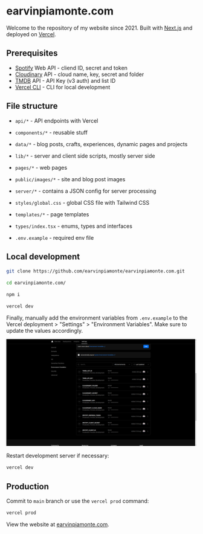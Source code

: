 # earvinpiamonte.com

Welcome to the repository of my website since 2021. Built with [Next.js](https://nextjs.org/) and deployed on [Vercel](https://vercel.com/).

## Prerequisites

- [Spotify](https://developer.spotify.com/) Web API - cliend ID, secret and token
- [Cloudinary](https://cloudinary.com/) API - cloud name, key, secret and folder
- [TMDB](https://www.themoviedb.org/settings/api) API - API Key (v3 auth) and list ID
- [Vercel CLI](https://vercel.com/cli) - CLI for local development

## File structure

- `api/*` - API endpoints with Vercel

- `components/*` - reusable stuff

- `data/*` - blog posts, crafts, experiences, dynamic pages and projects

- `lib/*` - server and client side scripts, mostly server side

- `pages/*` - web pages

- `public/images/*` - site and blog post images

- `server/*` - contains a JSON config for server processing

- `styles/global.css` - global CSS file with Tailwind CSS

- `templates/*` - page templates

- `types/index.tsx` - enums, types and interfaces
- `.env.example` - required env file

## Local development

```sh
git clone https://github.com/earvinpiamonte/earvinpiamonte.com.git
```

```sh
cd earvinpiamonte.com/
```

```sh
npm i
```

```sh
vercel dev
```

Finally, manually add the environment variables from `.env.example` to the Vercel deployment > "Settings" > "Environment Variables". Make sure to update the values accordingly.

![image info](./ss-env-variables-page.png)

Restart development server if necessary:

```sh
vercel dev
```

## Production

Commit to `main` branch or use the `vercel prod` command:

```sh
vercel prod
```

View the website at [earvinpiamonte.com](https://www.earvinpiamonte.com/).
